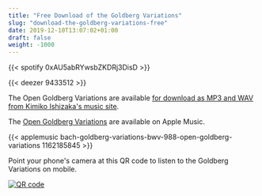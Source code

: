 ```yaml
---
title: "Free Download of the Goldberg Variations"
slug: "download-the-goldberg-variations-free"
date: 2019-12-10T13:07:02+01:00
draft: false
weight: -1000
---
```


{{< spotify 0xAU5abRYwsbZKDRj3DisD >}}


{{< deezer 9433512 >}}


The Open Goldberg Variations are available [for download as MP3 and WAV from Kimiko Ishizaka's music site](https://music.kimiko-pianko.com). 



The [Open Goldberg Variations](https://geo.music.apple.com/us/album/bach-goldberg-variations-bwv-988-open-goldberg-variations/1162185845?itsct=music_box&itscg=30200
) are available on Apple Music.

{{< applemusic bach-goldberg-variations-bwv-988-open-goldberg-variations 1162185845 >}}

Point your phone's camera at this QR code to listen to the Goldberg Variations on mobile.

<a href="https://geo.music.apple.com/us/album/bach-goldberg-variations-bwv-988-open-goldberg-variations/1162185845?itsct=music_box&itscg=30200">

![QR code](https://tools-qr-production.s3.amazonaws.com/output/apple-toolbox/9a254094148cca681154a060715a3769/dc4c35da-e1ae-49d9-ba9a-00506f124f97.png)